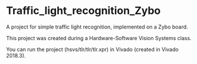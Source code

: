 # Traffic_light_recognition_Zybo
A project for simple traffic light recognition, implemented on a Zybo board.

This project was created during a Hardware-Software Vision Systems class.

You can run the project (hsvs/tlr/tlr/tlr.xpr) in Vivado (created in Vivado 2018.3).
